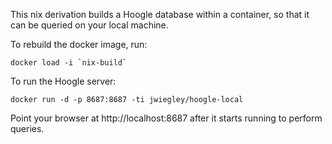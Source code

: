 This nix derivation builds a Hoogle database within a container, so that it can
be queried on your local machine.

To rebuild the docker image, run:

    docker load -i `nix-build`

To run the Hoogle server:

    docker run -d -p 8687:8687 -ti jwiegley/hoogle-local

Point your browser at http://localhost:8687 after it starts running to
perform queries.
